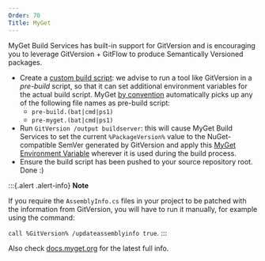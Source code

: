 ```yaml
---
Order: 70
Title: MyGet
---
```


MyGet Build Services has built-in support for GitVersion and is encouraging you
to leverage GitVersion + GitFlow to produce Semantically Versioned packages.

* Create a [custom build script](http://docs.myget.org/docs/reference/custom-build-scripts):
we advise to run a tool like GitVersion in a *pre-build* script, so that it can
set additional environment variables for the actual build script. MyGet
[by convention](http://docs.myget.org/docs/reference/build-services#Pre-_and_post-build_steps)
automatically picks up any of the following file names as pre-build script:
  * `pre-build.(bat|cmd|ps1)`
  * `pre-myget.(bat|cmd|ps1)`
* Run `GitVersion /output buildserver`: this will cause MyGet Build Services to
set the current `%PackageVersion%` value to the NuGet-compatible SemVer
generated by GitVersion and apply this [MyGet Environment Variable](http://docs.myget.org/docs/reference/build-services#Available_Environment_Variables)
wherever it is used during the build process.
* Ensure the build script has been pushed to your source repository root. Done :)

:::{.alert .alert-info}
**Note**

If you require the `AssemblyInfo.cs` files in your project to be patched
with the information from GitVersion, you will have to run it manually, for
example using the command:

`call %GitVersion% /updateassemblyinfo true`.
:::

Also check [docs.myget.org](http://docs.myget.org/docs/reference/build-services#GitVersion_and_Semantic_Versioning)
for the latest full info.
